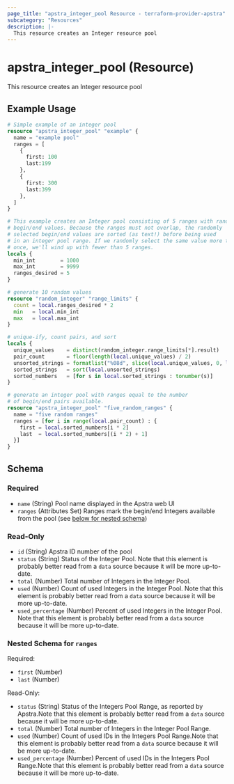 ```yaml
---
page_title: "apstra_integer_pool Resource - terraform-provider-apstra"
subcategory: "Resources"
description: |-
  This resource creates an Integer resource pool
---
```


# apstra_integer_pool (Resource)

This resource creates an Integer resource pool


## Example Usage

```terraform
# Simple example of an integer pool
resource "apstra_integer_pool" "example" {
  name = "example pool"
  ranges = [
    {
      first: 100
      last:199
    },
    {
      first: 300
      last:399
    },
  ]
}

# This example creates an Integer pool consisting of 5 ranges with random
# begin/end values. Because the ranges must not overlap, the randomly
# selected begin/end values are sorted (as text!) before being used
# in an integer pool range. If we randomly select the same value more than
# once, we'll wind up with fewer than 5 ranges.
locals {
  min_int        = 1000
  max_int        = 9999
  ranges_desired = 5
}

# generate 10 random values
resource "random_integer" "range_limits" {
  count = local.ranges_desired * 2
  min   = local.min_int
  max   = local.max_int
}

# unique-ify, count pairs, and sort
locals {
  unique_values    = distinct(random_integer.range_limits[*].result)
  pair_count       = floor(length(local.unique_values) / 2)
  unsorted_strings = formatlist("%08d", slice(local.unique_values, 0, local.pair_count * 2))
  sorted_strings   = sort(local.unsorted_strings)
  sorted_numbers   = [for s in local.sorted_strings : tonumber(s)]
}

# generate an integer pool with ranges equal to the number
# of begin/end pairs available.
resource "apstra_integer_pool" "five_random_ranges" {
  name = "five random ranges"
  ranges = [for i in range(local.pair_count) : {
    first = local.sorted_numbers[i * 2]
    last  = local.sorted_numbers[(i * 2) + 1]
  }]
}
```

<!-- schema generated by tfplugindocs -->
## Schema

### Required

- `name` (String) Pool name displayed in the Apstra web UI
- `ranges` (Attributes Set) Ranges mark the begin/end Integers available from the pool (see [below for nested schema](#nestedatt--ranges))

### Read-Only

- `id` (String) Apstra ID number of the pool
- `status` (String) Status of the Integer Pool. Note that this element is probably better read from a `data` source because it will be more up-to-date.
- `total` (Number) Total number of Integers in the Integer Pool.
- `used` (Number) Count of used Integers in the Integer Pool. Note that this element is probably better read from a `data` source because it will be more up-to-date.
- `used_percentage` (Number) Percent of used Integers in the Integer Pool. Note that this element is probably better read from a `data` source because it will be more up-to-date.

<a id="nestedatt--ranges"></a>
### Nested Schema for `ranges`

Required:

- `first` (Number)
- `last` (Number)

Read-Only:

- `status` (String) Status of the Integers Pool Range, as reported by Apstra.Note that this element is probably better read from a `data` source because it will be more up-to-date.
- `total` (Number) Total number of Integers in the Integer Pool Range.
- `used` (Number) Count of used IDs in the Integers Pool Range.Note that this element is probably better read from a `data` source because it will be more up-to-date.
- `used_percentage` (Number) Percent of used IDs in the Integers Pool Range.Note that this element is probably better read from a `data` source because it will be more up-to-date.
